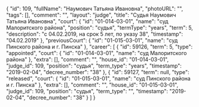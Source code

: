 {
    "id": 109,
    "fullName": "Наумович Татьяна Ивановна",
    "photoURL": "",
    "tags": [],
    "comment": "",
    "layout": "judge",
    "title": "Судья Наумович Татьяна Ивановна",
    "court": {
        "id": "01-014-03-01",
        "name": "суд Малоритского района",
        "position": "судья",
        "termType": "years",
        "term": 5,
        "description": "c 04.02.2019, на срок 5 лет, по указу 38",
        "timestamp": "04.02.2019"
    },
    "previousCourt": {
        "id": "01-015-03-01",
        "name": "суд Пинского района и г. Пинска"
    },
    "career": [
        {
            "id": 59126,
            "term": 5,
            "type": "appointed",
            "court": {
                "id": "01-014-03-01",
                "name": "суд Малоритского района"
            },
            "extra": [],
            "comment": "",
            "house_id": "01-014-03-01",
            "judge_id": 109,
            "position": "судья",
            "term_type": "years",
            "timestamp": "2019-02-04",
            "decree_number": "38"
        },
        {
            "id": 59127,
            "term": null,
            "type": "released",
            "court": {
                "id": "01-015-03-01",
                "name": "суд Пинского района и г. Пинска"
            },
            "extra": [],
            "comment": "",
            "house_id": "01-015-03-01",
            "judge_id": 109,
            "position": "судья",
            "term_type": "",
            "timestamp": "2019-02-04",
            "decree_number": "38"
        }
    ]
}
